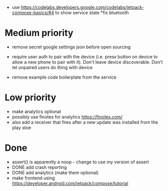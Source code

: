 

* use https://codelabs.developers.google.com/codelabs/jetpack-compose-basics/#4 to show service state
*fix bluetooth

# Medium priority

* remove secret google settings json before open sourcing
* require user auth to pair with the device (i.e. press button on device to allow a new phone to pair with it).
Don't leave device discoverable.  Don't let unpaired users do thing with device

* remove example code boilerplate from the service


# Low priority

* make analytics optional
* possibly use finotes for analytics https://finotes.com/
 * also add a receiver that fires after a new update was installed from the play stoe

# Done

* assert() is apparently a noop - change to use my version of assert
* DONE add crash reporting
* DONE add analytics (make them optional)
* make frontend using https://developer.android.com/jetpack/compose/tutorial

